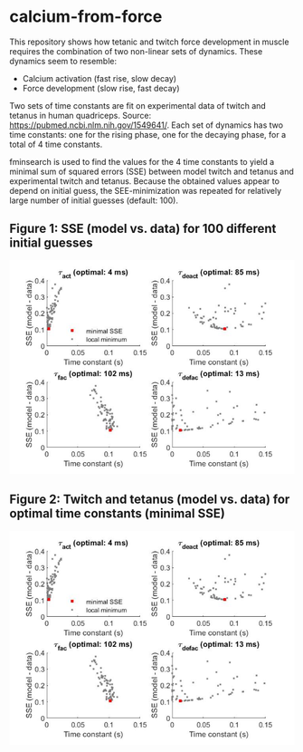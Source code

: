 # calcium-from-force
This repository shows how tetanic and twitch force development in muscle requires the combination of two non-linear sets of dynamics. These dynamics seem to resemble:
- Calcium activation (fast rise, slow decay)
- Force development (slow rise, fast decay)

Two sets of time constants are fit on experimental data of twitch and tetanus in human quadriceps. Source: https://pubmed.ncbi.nlm.nih.gov/1549641/. Each set of dynamics has two time constants: one for the rising phase, one for the decaying phase, for a total of 4 time constants. 

fminsearch is used to find the values for the 4 time constants to yield a minimal sum of squared errors (SSE) between model twitch and tetanus and experimental twitch and tetanus. Because the obtained values appear to depend on initial guess, the SEE-minimization was repeated for relatively large number of initial guesses (default: 100). 

## Figure 1: SSE (model vs. data) for 100 different initial guesses 
![picture](Fig1.jpg)

## Figure 2: Twitch and tetanus (model vs. data) for optimal time constants (minimal SSE)
![picture](Fig1.jpg)
